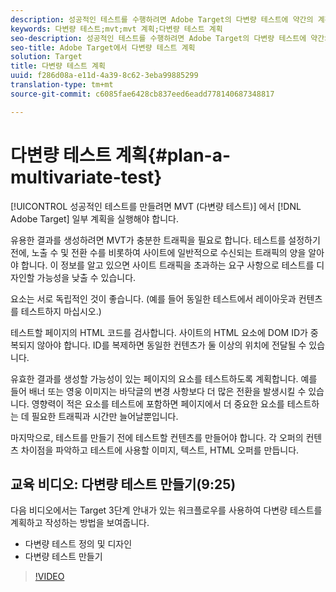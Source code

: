 ```yaml
---
description: 성공적인 테스트를 수행하려면 Adobe Target의 다변량 테스트에 약간의 계획이 필요합니다.
keywords: 다변량 테스트;mvt;mvt 계획;다변량 테스트 계획
seo-description: 성공적인 테스트를 수행하려면 Adobe Target의 다변량 테스트에 약간의 계획이 필요합니다.
seo-title: Adobe Target에서 다변량 테스트 계획
solution: Target
title: 다변량 테스트 계획
uuid: f286d08a-e11d-4a39-8c62-3eba99885299
translation-type: tm+mt
source-git-commit: c6085fae6428cb837eed6eadd778140687348817

---
```



# 다변량 테스트 계획{#plan-a-multivariate-test}

[!UICONTROL 성공적인 테스트를 만들려면 MVT (다변량 테스트)] 에서 [!DNL Adobe Target] 일부 계획을 실행해야 합니다.

유용한 결과를 생성하려면 MVT가 충분한 트래픽을 필요로 합니다. 테스트를 설정하기 전에, 노출 수 및 전환 수를 비롯하여 사이트에 일반적으로 수신되는 트래픽의 양을 알아야 합니다. 이 정보를 알고 있으면 사이트 트래픽을 초과하는 요구 사항으로 테스트를 디자인할 가능성을 낮출 수 있습니다.

요소는 서로 독립적인 것이 좋습니다. (예를 들어 동일한 테스트에서 레이아웃과 컨텐츠를 테스트하지 마십시오.)

테스트할 페이지의 HTML 코드를 검사합니다. 사이트의 HTML 요소에 DOM ID가 중복되지 않아야 합니다. ID를 복제하면 동일한 컨텐츠가 둘 이상의 위치에 전달될 수 있습니다.

유효한 결과를 생성할 가능성이 있는 페이지의 요소를 테스트하도록 계획합니다. 예를 들어 배너 또는 영웅 이미지는 바닥글의 변경 사항보다 더 많은 전환을 발생시킬 수 있습니다. 영향력이 적은 요소를 테스트에 포함하면 페이지에서 더 중요한 요소를 테스트하는 데 필요한 트래픽과 시간만 늘어날뿐입니다.

마지막으로, 테스트를 만들기 전에 테스트할 컨텐츠를 만들어야 합니다. 각 오퍼의 컨텐츠 차이점을 파악하고 테스트에 사용할 이미지, 텍스트, HTML 오퍼를 만듭니다.

## 교육 비디오: 다변량 테스트 만들기(9:25)

다음 비디오에서는 Target 3단계 안내가 있는 워크플로우를 사용하여 다변량 테스트를 계획하고 작성하는 방법을 보여줍니다.

* 다변량 테스트 정의 및 디자인
* 다변량 테스트 만들기

>[!VIDEO](https://video.tv.adobe.com/v/17395?captions=kor)